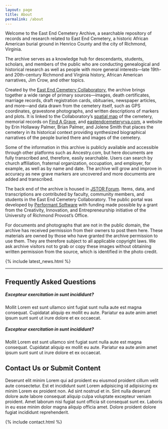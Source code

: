 ```yaml
---
layout: page
title: About
permalink: /about
---
```

Welcome to the East End Cemetery Archive, a searchable repository of records and research related to East End Cemetery, a historic African American burial ground in Henrico County and the city of Richmond, Virginia.



The archive serves as a knowledge hub for descendants, students, scholars, and members of the public who are conducting genealogical and historical research as well as people with more general interests—late 19th- and 20th-century Richmond and Virginia history, African American narratives, Jim Crow, and other topics.



Created by the [East End Cemetery Collaboratory](https://engage.richmond.edu/cbl/faculty-fellowships/east-end-cemetery-collaboratory.html), the archive brings together a wide range of primary sources—images, death certificates, marriage records, draft registration cards, obituaries, newspaper articles, and more—and data drawn from the cemetery itself, such as GPS coordinates, gravestone photographs, and written descriptions of markers and plots. It is linked to the Collaboratory’s [spatial map](https://dsl.richmond.edu/eastend) of the cemetery, memorial records on [Find A Grave](https://www.findagrave.com/cemetery/50095), and [eastendcemeteryrva.com](http://eastendcemeteryrva.com/), a website by Erin Hollaway Palmer, Brian Palmer, and Jolene Smith that places the cemetery in its historical context providing synthesized biographical narratives of the people buried there and images of the cemetery.

Some of the information in this archive is publicly available and accessible through other platforms such as Ancestry.com, but here documents are fully transcribed and, therefore, easily searchable. Users can search by church affiliation, fraternal organization, occupation, and employer, for example, as well as by name and date. The archive will grow and improve in accuracy as new grave markers are uncovered and more documents are added and transcribed.

The back end of the archive is housed in [JSTOR Forum](https://forum.jstor.org/). Items, data, and transcriptions are contributed by faculty, community members, and students in the East End Cemetery Collaboratory. The public portal was developed by [Performant Software](https://www.performantsoftware.com/) with funding made possible by a grant from the Creativity, Innovation, and Entrepreneurship initiative of the University of Richmond Provost’s Office.

For documents and photographs that are not in the public domain, the archive has received permission from their owners to post them here. These materials are owned by those who have granted the archive permission to use them. They are therefore subject to all applicable copyright laws. We ask archive visitors not to grab or copy these images without obtaining written permission from the source, which is identified in the photo credit.



{% include latest_news.html %}

- - -

## Frequently Asked Questions

##### **Excepteur exercitation in sunt incididunt?**

Mollit Lorem est sunt ullamco sint fugiat sunt nulla aute est magna consequat. Cupidatat aliquip ex mollit eu aute. Pariatur ea aute anim amet ipsum sunt sunt ut irure dolore et ex occaecat.

##### **Excepteur exercitation in sunt incididunt?**

Mollit Lorem est sunt ullamco sint fugiat sunt nulla aute est magna consequat. Cupidatat aliquip ex mollit eu aute. Pariatur ea aute anim amet ipsum sunt sunt ut irure dolore et ex occaecat.

## Contact Us or Submit Content

Deserunt elit minim Lorem qui ad proident eu eiusmod proident cillum velit aute consectetur. Est et incididunt sunt Lorem adipisicing id adipisicing ex minim Lorem ex proident non. Ad sint nostrud et in. Sint nulla deserunt dolore aute labore consequat aliquip culpa voluptate excepteur veniam proident. Amet laborum nisi fugiat sunt officia sit consequat sunt ex. Laboris in eu esse minim dolor magna aliquip officia amet. Dolore proident dolore fugiat incididunt reprehenderit.

{% include contact.html %}